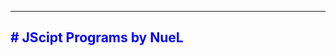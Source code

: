 <html> 
<head>
<title> # JavaScipt Programs by NueL </title>
</head>
<body>
<hr>
<h2 style="color:blue"> # JScipt Programs by NueL</h2>
</body>
</html>
